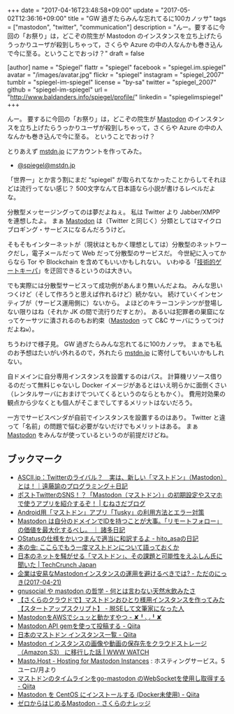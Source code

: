 +++
date = "2017-04-16T23:48:58+09:00"
update = "2017-05-02T12:36:16+09:00"
title = "GW 過ぎたらみんな忘れてるに100カノッサ"
tags = ["mastodon", "twitter", "communication"]
description = "んー。要するに今回の「お祭り」は，どこぞの院生が Mastodon のインスタンスを立ち上げたらうっかりユーザが殺到しちゃって，さくらや Azure の中の人なんかも巻き込んで今に至る。ということでおっけ？"
draft = false

[author]
  name = "Spiegel"
  flattr = "spiegel"
  facebook = "spiegel.im.spiegel"
  avatar = "/images/avatar.jpg"
  flickr = "spiegel"
  instagram = "spiegel_2007"
  tumblr = "spiegel-im-spiegel"
  license = "by-sa"
  twitter = "spiegel_2007"
  github = "spiegel-im-spiegel"
  url = "http://www.baldanders.info/spiegel/profile/"
  linkedin = "spiegelimspiegel"
+++

んー。
要するに今回の「お祭り」は，どこぞの院生が [Mastodon] のインスタンスを立ち上げたらうっかりユーザが殺到しちゃって，さくらや Azure の中の人なんかも巻き込んで今に至る。
ということでおっけ？

とりあえず [mstdn.jp] にアカウントを作ってみた。

- [@spiegel@mstdn.jp](https://mstdn.jp/@spiegel "Der spiegel im spiegel - mstdn.jp")

「世界一」とか言う割にまだ “spiegel" が取られてなかったことからしてそれほどは流行ってない感じ？
500文字なんて日本語なら小説が書けるレベルだよな。

分散型メッセージングってのは夢だよねぇ。
私は Twitter より Jabber/XMPP を連想したよ。
まぁ [Mastodon] は（Twitter と同じく）分類としてはマイクロブロギング・サービスになるんだろうけど。

そもそもインターネットが（現状はともかく理想としては）分散型のネットワークだし，電子メールだって Web だって分散型のサービスだ。
今世紀に入ってからなら Tor や Blockchain を含めてもいいかもしれない。
いわゆる「[技術的ゲートキーパ](http://www.baldanders.info/spiegel/log2/000490.shtml "監視をコントロールする — Baldanders.info")」を迂回できるというのは大きい。

でも実際には分散型サービスって成功例があんまり無いんだよね。
みんな思いつくけど（そして作ろうと思えば作れるけど）続かない。
続けていくインセンティブが（サービス運用側に）ないから。
よほどのキラーコンテンツが登場しない限りはね（それか JK の間で流行りだすとか）。
あるいは犯罪者の巣窟になってケーサツに潰されるのもお約束（[Mastodon] って C&C サーバにうってつけだよね`w`）。

ちうわけで様子見。
GW 過ぎたらみんな忘れてるに100カノッサ。
まぁでも私のお予想はたいがい外れるので，外れたら [mstdn.jp] に寄付してもいいかもしれない。

自ドメインに自分専用インスタンスを設置するのはパス。
計算機リソース借りるのだって無料じゃないし Docker イメージがあるとはいえ明らかに面倒くさい（レンタルサーバにおまけでついてくるというのならともかく）。
費用対効果の観点から少なくとも個人がそこまでしてするメリットはないだろう。

一方でサービスベンダが自前でインスタンスを設置するのはあり。
Twitter と違って「名前」の問題で悩む必要がないだけでもメリットはある。
まぁ [Mastodon] をみんなが使っているというのが前提だけどね。

## ブックマーク

- [ASCII.jp：Twitterのライバル？　実は、新しい「マストドン」（Mastodon）とは！｜遠藤諭のプログラミング＋日記](http://ascii.jp/elem/000/001/465/1465842/)
- [ポストTwitterのSNS！？「Mastodon（マストドン）」の初期設定やスマホで使うアプリを紹介するぞ！ | むねさだブログ](http://munesada.com/2017/04/13/blog-9885)
- [Android用「マストドン」アプリ「Tusky」の利用方法とエラー対策](http://did2memo.net/2017/04/14/mastodon-android-app/)
- [Mastodon は自分のドメインでIDを持つことが大事。「リモートフォロー」の価値を最大化するべし。 ｜ 諸多日記](https://isid.ai/diary/2017/04/14/1179/)
- [OStatusの仕様をかいつまんで適当に和訳するよ - hito_asaの日記](http://hitoasa.hateblo.jp/entry/20101013/1286950786)
- [本の虫: ここらでもう一度マストドンについて語っておくか](https://cpplover.blogspot.jp/2017/04/blog-post_20.html)
- [日本のネットを騒がせる「マストドン」、その課題と可能性をえふしん氏に聞いた | TechCrunch Japan](http://jp.techcrunch.com/2017/04/20/mastodon/)
- [企業は安易なMastodonインスタンスの運用を避けるべきでは? - ただのにっき(2017-04-21)](http://sho.tdiary.net/20170421.html)
- [gnusocial や mastodon の哲学 - 何とは言わない天然水飲みたさ](https://blog.cardina1.red/2017/04/13/federated-social-web/)
- [【さくらのクラウドで】マストドンおひとり様用インスタンスを作ってみた【スタートアップスクリプト】 - 脱SEして文筆家になった人](http://yotsumao.hatenablog.com/entry/2017/04/19/%E3%80%90%E3%81%95%E3%81%8F%E3%82%89%E3%81%AE%E3%82%AF%E3%83%A9%E3%82%A6%E3%83%89%E3%81%A7%E3%80%91%E3%83%9E%E3%82%B9%E3%83%88%E3%83%89%E3%83%B3%E3%81%8A%E3%81%B2%E3%81%A8%E3%82%8A%E6%A7%98%E7%94%A8)
- [MastodonをAWSでシュッと動かすやつ - ✘╹◡╹✘](http://r7kamura.hatenablog.com/entry/2017/04/20/014606)
- [Mastodon API gemを使って投稿する - Qiita](http://qiita.com/takahashim/items/a8c0eb3a75d366cfe87b)
- [日本のマストドン インスタンス一覧 - Qiita](http://qiita.com/cv_k/items/8ecafea3ce7dd720cec6)
- [Mastodon インスタンスの画像や動画の保存先をクラウドストレージ （Amazon S3） に移行した話 | WWW WATCH](https://hyper-text.org/archives/2017/04/mastodon-instance-with-amazon-s3.shtml)
- [Masto.Host - Hosting for Mastodon Instances](https://masto.host/) : ホスティングサービス。5ユーロ/月より
- [マストドンのタイムラインをgo-mastodon のWebSocketを使用し取得する - Qiita](http://qiita.com/S-YOU/items/cf677ae282bd6f38fbbb)
- [Mastodon を CentOS にインストールする (Docker未使用) - Qiita](http://qiita.com/bezeklik/items/1a8530d530613acd665c)
- [ゼロからはじめるMastodon - さくらのナレッジ](http://knowledge.sakura.ad.jp/knowledge/8591/)

[Mastodon]: https://github.com/tootsuite/mastodon "tootsuite/mastodon: A GNU Social-compatible microblogging server"
[mstdn.jp]: https://mstdn.jp/
